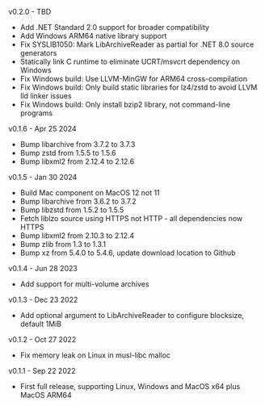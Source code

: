 v0.2.0 - TBD

- Add .NET Standard 2.0 support for broader compatibility
- Add Windows ARM64 native library support
- Fix SYSLIB1050: Mark LibArchiveReader as partial for .NET 8.0 source generators
- Statically link C runtime to eliminate UCRT/msvcrt dependency on Windows
- Fix Windows build: Use LLVM-MinGW for ARM64 cross-compilation
- Fix Windows build: Only build static libraries for lz4/zstd to avoid LLVM lld linker issues
- Fix Windows build: Only install bzip2 library, not command-line programs

v0.1.6 - Apr 25 2024

- Bump libarchive from 3.7.2 to 3.7.3
- Bump zstd from 1.5.5 to 1.5.6
- Bump libxml2 from 2.12.4 to 2.12.6

v0.1.5 - Jan 30 2024

- Build Mac component on MacOS 12 not 11
- Bump libarchive from 3.6.2 to 3.7.2
- Bump libzstd from 1.5.2 to 1.5.5
- Fetch liblzo source using HTTPS not HTTP - all dependencies now HTTPS
- Bump libxml2 from 2.10.3 to 2.12.4
- Bump zlib from 1.3 to 1.3.1
- Bump xz from 5.4.0 to 5.4.6, update download location to Github

v0.1.4 - Jun 28 2023

- Add support for multi-volume archives

v0.1.3 - Dec 23 2022

- Add optional argument to LibArchiveReader to configure blocksize, default 1MiB

v0.1.2 - Oct 27 2022

- Fix memory leak on Linux in musl-libc malloc

v0.1.1 - Sep 22 2022

- First full release, supporting Linux, Windows and MacOS x64 plus MacOS ARM64
